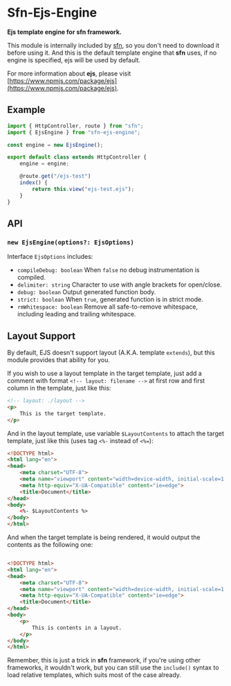 # Sfn-Ejs-Engine

**Ejs template engine for sfn framework.**

This module is internally included by [sfn](https://github.com/hyurl/sfn), so 
you don't need to download it before using it. And this is the default 
template engine that **sfn** uses, if no engine is specified, ejs will be used
by default.

For more information about **ejs**, please visit 
[https://www.npmjs.com/package/ejs](https://www.npmjs.com/package/ejs).

## Example

```typescript
import { HttpController, route } from "sfn";
import { EjsEngine } from "sfn-ejs-engine";

const engine = new EjsEngine();

export default class extends HttpController {
    engine = engine;

    @route.get("/ejs-test")
    index() {
        return this.view("ejs-test.ejs");
    }
}
```

## API

### `new EjsEngine(options?: EjsOptions)`

Interface `EjsOptions` includes:

- `compileDebug: boolean` When `false` no debug instrumentation is compiled.
- `delimiter: string` Character to use with angle brackets for open/close.
- `debug: boolean` Output generated function body.
- `strict: boolean` When `true`, generated function is in strict mode.
- `rmWhitespace: boolean` Remove all safe-to-remove whitespace, including 
    leading and trailing whitespace.

## Layout Support

By default, EJS doesn't support layout (A.K.A. template `extends`), but this 
module provides that ability for you.

If you wish to use a layout template in the target template, just add a 
comment with format `<!-- layout: filename -->` at first row and first column 
in the template, just like this:

```html
<!-- layout: ./layout -->
<p>
    This is the target template.
</p>
```

And in the layout template, use variable `$LayoutContents` to attach the 
target template, just like this (uses tag `<%-` instead of `<%=`):

```html
<!DOCTYPE html>
<html lang="en">
<head>
    <meta charset="UTF-8">
    <meta name="viewport" content="width=device-width, initial-scale=1.0">
    <meta http-equiv="X-UA-Compatible" content="ie=edge">
    <title>Document</title>
</head>
<body>
    <%- $LayoutContents %>
</body>
</html>
```

And when the target template is being rendered, it would output the contents 
as the following one:

```html

<!DOCTYPE html>
<html lang="en">
<head>
    <meta charset="UTF-8">
    <meta name="viewport" content="width=device-width, initial-scale=1.0">
    <meta http-equiv="X-UA-Compatible" content="ie=edge">
    <title>Document</title>
</head>
<body>
    <p>
        This is contents in a layout.
    </p>
</body>
</html>
```

Remember, this is just a trick in **sfn** framework, if you're using other 
frameworks, it wouldn't work, but you can still use the `include()` syntax to 
load relative templates, which suits most of the case already.